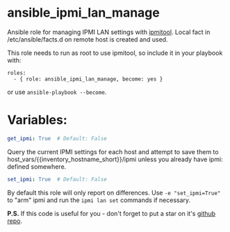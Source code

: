 ansible_ipmi_lan_manage
=======================

Ansible role for managing IPMI LAN settings with [ipmitool](https://github.com/ipmitool/ipmitool). Local fact in /etc/ansible/facts.d on remote host is created and used.

This role needs to run as root to use ipmitool, so include it in your playbook with:
```
roles:
  - { role: ansible_ipmi_lan_manage, become: yes }
```
or use `ansible-playbook --become`.

# Variables:

```yaml
get_ipmi: True  # Default: False
```
Query the current IPMI settings for each host and attempt to save them to host_vars/{{inventory_hostname_short}}/ipmi
unless you already have ipmi: defined somewhere.

```yaml
set_ipmi: True  # Default: False
```
By default this role will only report on differences.  Use `-e "set_ipmi=True"` to
"arm" ipmi and run the `ipmi lan set` commands if necessary.

**P.S.** If this code is useful for you - don't forget to put a star on it's [github repo](https://github.com/selivan/ansible_ipmi_lan_manage).
